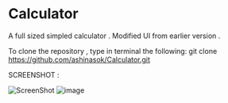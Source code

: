# Calculator
A full sized simpled calculator . Modified UI from earlier version .

To clone the repository , type in terminal the following:
git clone https://github.com/ashinasok/Calculator.git


SCREENSHOT :


![ScreenShot](https://postimg.org/image/6jcxxc6ih/)
![image](https://postimg.org/image/6jcxxc6ih/)
